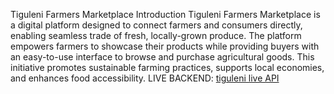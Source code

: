 Tiguleni Farmers Marketplace
Introduction
Tiguleni Farmers Marketplace is a digital platform designed to connect farmers and consumers directly, enabling seamless trade of fresh, locally-grown produce. The platform empowers farmers to showcase their products while providing buyers with an easy-to-use interface to browse and purchase agricultural goods. This initiative promotes sustainable farming practices, supports local economies, and enhances food accessibility.
LIVE BACKEND: [tiguleni live API](https://tiguleni-farm-products-backend-d0eg.onrender.com)
